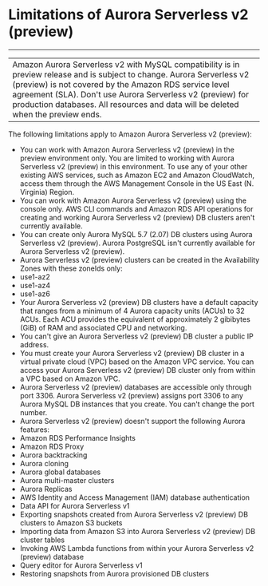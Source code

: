 # Limitations of Aurora Serverless v2 \(preview\)<a name="aurora-serverless-2.limitations"></a>


****  

|  | 
| --- |
| Amazon Aurora Serverless v2 with MySQL compatibility is in preview release and is subject to change\. Aurora Serverless v2 \(preview\) is not covered by the Amazon RDS service level agreement \(SLA\)\. Don't use Aurora Serverless v2 \(preview\) for production databases\. All resources and data will be deleted when the preview ends\.  | 

 The following limitations apply to Amazon Aurora Serverless v2 \(preview\): 
+  You can work with Amazon Aurora Serverless v2 \(preview\) in the preview environment only\. You are limited to working with Aurora Serverless v2 \(preview\) in this environment\. To use any of your other existing AWS services, such as Amazon EC2 and Amazon CloudWatch, access them through the AWS Management Console in the US East \(N\. Virginia\) Region\. 
+  You can work with Amazon Aurora Serverless v2 \(preview\) using the console only\. AWS CLI commands and Amazon RDS API operations for creating and working Aurora Serverless v2 \(preview\) DB clusters aren't currently available\. 
+  You can create only Aurora MySQL 5\.7 \(2\.07\) DB clusters using Aurora Serverless v2 \(preview\)\. Aurora PostgreSQL isn't currently available for Aurora Serverless v2 \(preview\)\. 
+  Aurora Serverless v2 \(preview\) clusters can be created in the Availability Zones with these zoneIds only: 
  +  use1\-az2 
  +  use1\-az4 
  +  use1\-az6 
+  Your Aurora Serverless v2 \(preview\) DB clusters have a default capacity that ranges from a minimum of 4 Aurora capacity units \(ACUs\) to 32 ACUs\. Each ACU provides the equivalent of approximately 2 gibibytes \(GiB\) of RAM and associated CPU and networking\. 
+  You can't give an Aurora Serverless v2 \(preview\) DB cluster a public IP address\. 
+  You must create your Aurora Serverless v2 \(preview\) DB cluster in a virtual private cloud \(VPC\) based on the Amazon VPC service\. You can access your Aurora Serverless v2 \(preview\) DB cluster only from within a VPC based on Amazon VPC\. 
+  Aurora Serverless v2 \(preview\) databases are accessible only through port 3306\. Aurora Serverless v2 \(preview\) assigns port 3306 to any Aurora MySQL DB instances that you create\. You can't change the port number\. 
+  Aurora Serverless v2 \(preview\) doesn't support the following Aurora features: 
  +  Amazon RDS Performance Insights 
  +  Amazon RDS Proxy 
  +  Aurora backtracking 
  +  Aurora cloning 
  +  Aurora global databases 
  +  Aurora multi\-master clusters 
  +  Aurora Replicas 
  +  AWS Identity and Access Management \(IAM\) database authentication 
  +  Data API for Aurora Serverless v1 
  +  Exporting snapshots created from Aurora Serverless v2 \(preview\) DB clusters to Amazon S3 buckets 
  +  Importing data from Amazon S3 into Aurora Serverless v2 \(preview\) DB cluster tables 
  +  Invoking AWS Lambda functions from within your Aurora Serverless v2 \(preview\) database 
  +  Query editor for Aurora Serverless v1 
  +  Restoring snapshots from Aurora provisioned DB clusters 